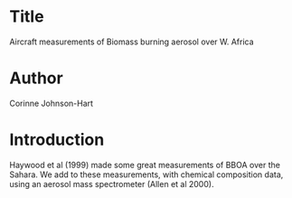 # Title
Aircraft measurements of Biomass burning aerosol over W. Africa

# Author
Corinne Johnson-Hart

# Introduction
Haywood et al (1999) made some great measurements of BBOA over the Sahara. 
We add to these measurements, with chemical composition data, using an aerosol mass spectrometer (Allen et al 2000).
